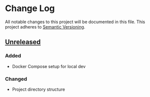 # Change Log
All notable changes to this project will be documented in this file.
This project adheres to [Semantic Versioning](http://semver.org/).

## [Unreleased](https://github.com/Sjos12/Remote_homework/tree/master)

### Added
- Docker Compose setup for local dev

### Changed
- Project directory structure
